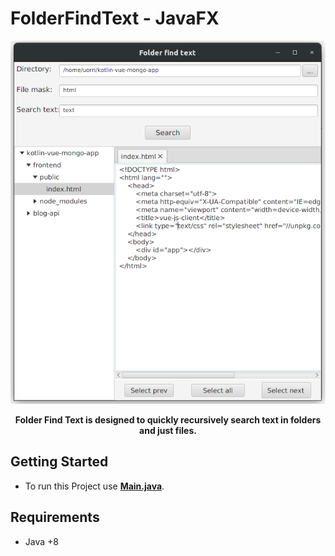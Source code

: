 # FolderFindText - JavaFX

<div align="center">
<img src="screenshots/app.png">
 <strong><p> Folder Find Text is designed to quickly recursively search text in folders and just files. </p></strong>
</div>

## Getting Started

- To run this Project use **[Main.java](/src/Main.java)**.


## Requirements
* Java +8
